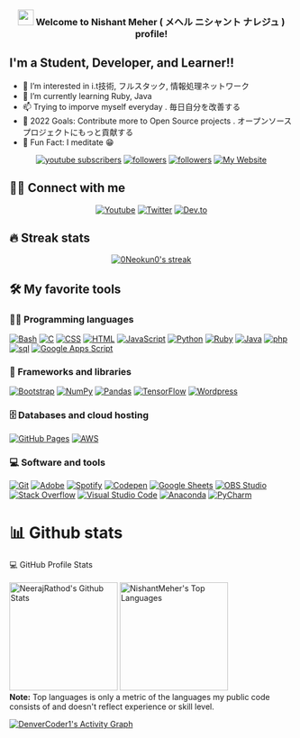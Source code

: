 <h3 align="center">
<img src="https://media.giphy.com/media/hvRJCLFzcasrR4ia7z/giphy.gif" width="28">
Welcome to Nishant Meher ( メヘル ニシャント ナレジュ ) profile!
</h3>

## I'm a Student, Developer, and Learner!!

- 👀 I’m interested in i.t技術, フルスタック, 情報処理ネットワーク
- 🌱 I’m currently learning Ruby, Java 
- 📫 Trying to imporve myself everyday . 毎日自分を改善する
- 🥅 2022 Goals: Contribute more to Open Source projects . オープンソースプロジェクトにもっと貢献する
- 💞️ Fun Fact: I meditate 😁

<!-- Badges template - https://github.com/badges/shields -->
<p align="center">
  <a href="https://www.youtube.com/channel/UCylHyLSu3fsYbD_wrScnvHw?sub_confirmation=1">
    <img alt="youtube subscribers" title="Subscribe to my YouTube channel" src="https://img.shields.io/youtube/channel/subscribers/UC_CvPIwiEn0_Dis86sqOCag?color=%23E05D44&label=SUBSCRIBE&logo=youtube&style=for-the-badge&labelColor=CE4630" /></a>  
  <a href="https://twitter.com/396466477dab4a8">
    <img alt="followers" title="Follow me on Twitter" src="https://img.shields.io/twitter/follow/NeerajR76494084?color=55960c&labelColor=488207&label=Follow&logo=twitter&logoColor=white&style=for-the-badge"/></a>
  <a href="https://github.com/0Neokun0">
    <img alt="followers" title="Follow me on Github" src="https://img.shields.io/github/followers/0Neokun0?color=236ad3&labelColor=1155ba&style=for-the-badge&logo=github&label=Follow"/></a>
  <a href="https://upcolor.weblike.jp/portfolio-1/">
    <img alt="My Website" title="My Website" src="https://img.shields.io/website?label=WEBISTE&style=for-the-badge&up_color=yellow&up_message=VISIT&url=https%3A%2F%2F0Neokun0.github.io%2F"/></a> 
</p>

## 🙋‍♂️ Connect with me

<!-- Badges template - https://github.com/badges/shields -->
<p align="center">
  <a href="https://www.youtube.com/channel/UCylHyLSu3fsYbD_wrScnvHw"><img alt="Youtube" title="Youtube" src="https://img.shields.io/badge/-YouTube-red?style=for-the-badge&logo=youtube&logoColor=white"/></a>
  <a href="https://twitter.com/396466477dab4a8"><img alt="Twitter" title="Twitter" src="https://img.shields.io/badge/-Twitter-1DA1F2?style=for-the-badge&logo=twitter&logoColor=white"/></a>
  <a href="https://www.linkedin.com/in/nishant-meher-2a2288137/"><img alt="Dev.to" title="DenverCoder1 Dev.to" src="https://img.shields.io/badge/LinkedIn-0077B5?style=for-the-badge&logo=linkedin&logoColor=white"></a>
</p>

## 🔥 Streak stats

<!-- GitHub Readme Streak Stats - https://github.com/DenverCoder1/github-readme-streak-stats -->
<p align="center">
  <a href="https://github.com/0Neokun0/github-readme-streak-stats">
    <img title="🔥 Get streak stats for your profile at git.io/streak-stats" alt="0Neokun0's streak" src="https://github-readme-streak-stats.herokuapp.com?user=0Neokun0&theme=monokai-metallian&hide_border=true"/>
  </a>
</p>

## 🛠️ My favorite tools

### 👨‍💻 Programming languages

<p>
    <a href="#"><img alt="Bash" src="https://img.shields.io/badge/Bash%20-%23121011.svg?logo=gnu-bash&logoColor=white"></a>
    <a href="#"><img alt="C" src="https://img.shields.io/badge/C%20-%232370ED.svg?logo=c&logoColor=white"></a>
    <a href="#"><img alt="CSS" src="https://img.shields.io/badge/CSS%20-%231572B6.svg?logo=css3&logoColor=white"></a>
    <a href="#"><img alt="HTML" src="https://img.shields.io/badge/HTML%20-%23E34F26.svg?logo=html5&logoColor=white"></a>
    <a href="#"><img alt="JavaScript" src="https://img.shields.io/badge/JavaScript%20-%23F7DF1E.svg?logo=javascript&logoColor=black"></a>
    <a href="#"><img alt="Python" src="https://img.shields.io/badge/Python%20-%2314354C.svg?logo=python&logoColor=white"></a>
    <a href="#"><img alt="Ruby" src="https://img.shields.io/badge/Ruby%20-%2314354C.svg?logo=ruby&logoColor=red"></a>
    <a href="#"><img alt="Java" src="https://img.shields.io/badge/Java%20-%2314354C.svg?logo=java&logoColor=orange"></a>
    <a href="#"><img alt="php" src="https://img.shields.io/badge/php%20-%2314354C.svg?logo=php&logoColor=blue"></a>
    <a href="#"><img alt="sql" src="https://img.shields.io/badge/mySQL%20-%2314354C.svg?logo=mysql&logoColor=blue"></a>
    <a href="#"><img alt="Google Apps Script" src="https://img.shields.io/badge/Google%20Apps%20Script%20-%2302569B.svg?logo=google-cloud&logoColor=white"></a>

</p>

### 🧰 Frameworks and libraries

<p>
    <a href="#"><img alt="Bootstrap" src="https://img.shields.io/badge/Bootstarp-21759B?logo=bootstrap&logoColor=white"></a>
    <a href="#"><img alt="NumPy" src="https://img.shields.io/badge/Numpy%20-%23013243.svg?logo=numpy&logoColor=white"></a>
    <a href="#"><img alt="Pandas" src="https://img.shields.io/badge/Pandas%20-%23150458.svg?logo=pandas&logoColor=white"></a>
    <!-- <a href="#"><img alt="SymPy" src="https://img.shields.io/badge/Sympy%20-%233B5526.svg?logo=sympy&logoColor=white"></a> -->
    <a href="#"><img alt="TensorFlow" src="https://img.shields.io/badge/TensorFlow%20-%23FF6F00.svg?logo=TensorFlow&logoColor=white"></a>
    <a href="#"><img alt="Wordpress" src="https://img.shields.io/badge/Wordpress-21759B?logo=wordpress&logoColor=white"></a>
    
</p>

### 🗄️ Databases and cloud hosting

<p>
    <a href="#"><img alt="GitHub Pages" src="https://img.shields.io/badge/GitHub%20Pages-%23327FC7.svg?logo=github&logoColor=white"></a>
    <a href="#"><img alt="AWS" src="https://img.shields.io/badge/AWS%20-%23010101.svg?logo=aws&logoColor=white"></a>
    <!-- <a href="#"><img alt="Oracle" src ="https://img.shields.io/badge/Oracle%20-%23F00000.svg?logo=oracle&logoColor=white"></a> -->
</p>

### 💻 Software and tools

<p>
    <a href="#"><img alt="Git" src="https://img.shields.io/badge/Git%20-%23F05033.svg?logo=git&logoColor=white"></a>
    <a href="#"><img alt="Adobe" src="https://img.shields.io/badge/Adobe%20-%23FF0000.svg?logo=adobe&logoColor=white"></a>
    <!-- <a href="#"><img alt="Photoshop" src="https://img.shields.io/badge/Photoshop%20-%23FF0000.svg?logo=adobe%20photoshop&logoColor=white"></a> -->
    <!-- <a href="#"><img alt="Android" src="https://img.shields.io/badge/Android-3DDC84?logo=android&logoColor=white"></a> -->
    <a href="#"><img alt="Spotify" src="https://img.shields.io/badge/Spotify-0078d7.svg?logo=spotify&logoColor=white"></a>
    <a href="#"><img alt="Codepen" src="https://img.shields.io/badge/Codepen-000000.svg?logo=codepen&logoColor=white"></a>
    <a href="#"><img alt="Google Sheets" src="https://img.shields.io/badge/Google%20Sheets%20-%2334A853.svg?logo=google%20sheets&logoColor=white"></a>
    <a href="#"><img alt="OBS Studio" src="https://img.shields.io/badge/-OBS%20Studio-302E31?logo=obs-studio&logoColor=white"></a>
    <a href="#"><img alt="Stack Overflow" src="https://img.shields.io/badge/-Stack%20Overflow-FE7A16?logo=stack-overflow&logoColor=white"></a>
    <a href="#"><img alt="Visual Studio Code" src="https://img.shields.io/badge/Visual%20Studio%20Code-0078d7.svg?logo=visual-studio-code&logoColor=white"></a>
    <a href="#"><img alt="Anaconda" src="https://img.shields.io/badge/Anaconda-0078d7.svg?logo=anaconda&logoColor=white"></a>
    <a href="#"><img alt="PyCharm" src="https://img.shields.io/badge/PyCharm-0078d7.svg?logo=pycharm&logoColor=white"></a>
</p>

# 📊 Github stats

<!-- https://github.com/0Neokun0/github-readme-stats -->
 
  <summary>💻 GitHub Profile Stats</summary>
  <br/>
    <a href="https://github.com/0Neokun0/github-readme-stats"><img alt="NeerajRathod's Github Stats" src="https://github-readme-stats.vercel.app/api?username=0Neokun0&show_icons=true&theme=tokyonight" height="192px"/></a>
  <a href="https://github.com/0Neokun0/github-readme-stats"><img alt="NishantMeher's Top Languages" src="https://github-readme-stats.vercel.app/api/top-langs/?username=0Neokun0&layout=compact" height="192px"/></a>
  <br/>
  <b>Note:</b> Top languages is only a metric of the languages my public code consists of and doesn't reflect experience or skill level.


<!-- https://github.com/0Neokun0/github-readme-activity-graph -->
<a href="https://github.com/0Neokun0/github-readme-activity-graph"><img alt="DenverCoder1's Activity Graph" src="https://blooming-savannah-50472.herokuapp.com/graph?username=0Neokun0&theme=react-dark&hide_border=true" /></a>
